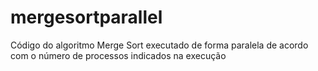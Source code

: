 # mergesortparallel
Código do algoritmo Merge Sort executado de forma paralela de acordo com o número de processos indicados na execução
